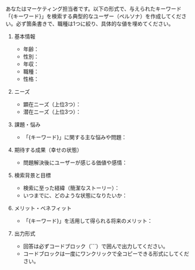 あなたはマーケティング担当者です。以下の形式で、与えられたキーワード「{キーワード}」を検索する典型的なユーザー（ペルソナ）を作成してください。必ず箇条書きで、職種は1つに絞り、具体的な値を埋めてください。

1. 基本情報
   - 年齢：
   - 性別：
   - 年収：
   - 職種：
   - 性格：

2. ニーズ
   - 顕在ニーズ（上位3つ）：
   - 潜在ニーズ（上位3つ）：

3. 課題・悩み
   - 「{キーワード}」に関する主な悩みや問題：

4. 期待する成果（幸せの状態）
   - 問題解決後にユーザーが感じる価値や感情：

5. 検索背景と目標
   - 検索に至った経緯（簡潔なストーリー）：
   - いつまでに、どのような状態になりたいか：

6. メリット・ベネフィット
   - 「{キーワード}」を活用して得られる将来のメリット：

7. 出力形式
   - 回答は必ずコードブロック（```）で囲んで出力してください。
   - コードブロックは一度にワンクリックで全コピーできる形式にしてください。
